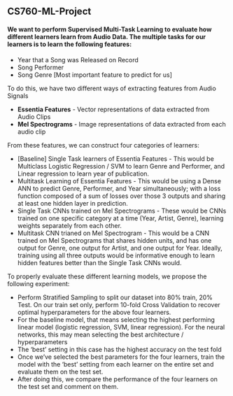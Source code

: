 ## CS760-ML-Project

#### We want to perform Supervised Multi-Task Learning to evaluate how different learners learn from Audio Data. The multiple tasks for our learners is to learn the following features:

* Year that a Song was Released on Record
* Song Performer
* Song Genre [Most important feature to predict for us]


To do this, we have two different ways of extracting features from Audio Signals
* **Essentia Features** - Vector representations of data extracted from Audio Clips
* **Mel Spectrograms** - Image representations of data extracted from each audio clip


From these features, we can construct four categories of learners:
* [Baseline] Single Task learners of Essentia Features - This would be Multiclass Logistic Regression / SVM to learn Genre and Performer, and Linear regression to learn year of publication.
* Multitask Learning of Essentia Features - This would be using a Dense ANN to predict Genre, Performer, and Year simultaneously; with a loss function composed of a sum of losses over those 3 outputs and sharing at least one hidden layer in prediction.
* Single Task CNNs trained on Mel Spectrograms - These would be CNNs trained on one specific category at a time (Year, Artist, Genre), learning weights separately from each other.
* Multitask CNN trianed on Mel Spectrogram - This would be a CNN trained on Mel Spectrograms that shares hidden units, and has one output for Genre, one output for Artist, and one output for Year. Ideally, training using all three outputs would be informative enough to learn hidden features better than the Single Task CNNs would.

To properly evaluate these different learning models, we propose the following experiment:

* Perform Stratified Sampling to split our dataset into 80% train, 20% Test.
On our train set only, perform 10-fold Cross Validation to recover optimal hyperparameters for the above four learners.
* For the baseline model, that means selecting the highest performing linear model (logistic regression, SVM, linear regression). For the neural networks, this may mean selecting the best architecture / hyperparameters
* The ‘best’ setting in this case has the highest accuracy on the test fold
* Once we’ve selected the best parameters for the four learners, train the model with the ‘best’ setting from each learner on the entire set and evaluate them on the test set.
* After doing this, we compare the performance of the four learners on the test set and comment on them.
